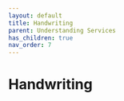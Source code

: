 ```yaml
---
layout: default
title: Handwriting
parent: Understanding Services
has_children: true
nav_order: 7
---
```


# Handwriting

